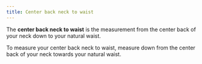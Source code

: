 ```yaml
---
title: Center back neck to waist
---
```


The **center back neck to waist** is the measurement from the center back of your neck down to your natural waist.

To measure your center back neck to waist, measure down from the center back of your neck towards your natural waist.
